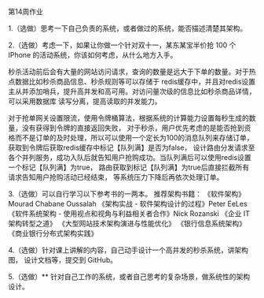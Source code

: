 第14周作业

1.（选做）思考一下自己负责的系统，或者做过的系统，能否描述清楚其架构。

2.（选做）考虑一下，如果让你做一个针对双十一，某东某宝半价抢 100 个 IPhone 的活动系统，你该如何考虑，从什么地方入手。

秒杀活动前后会有大量的网站访问请求，查询的数量是远大于下单的数量。对于热点数据比如秒杀商品信息、秒杀规则等可以存储于
redis缓存中，并且对redis设置主从并添加哨兵，提升高并发和高可用。对访问量次级的信息比如秒杀商品详情，可以采用数据库
读写分离，提高读取的并发能力。

对于抢单网关设置限流，使用令牌桶算法，根据系统的计算能力设置每秒生成的数量，没有获得到令牌的直接返回失败，
对于秒杀，用户优先考虑的是能否抢到资格而不是订单的及时处理，所以可以使用一个定长为100的消息队列来存储订单，
获取到令牌后获取redis缓存中标记【队列满】是否为false，
设计路由分发请求至各个并列服务，成功入队后就告知用户抢购成功。当队列满后可以使用redis设置一个标记【队列满】为true，
路由获取到标记【队列满】为true后直接拦截所有请求告知用户抢购活动已经结束，
等系统压力下降后再依次处理订单。

3.（选做）可以自行学习以下参考书的一两本。
推荐架构书籍：
《软件架构》Mourad Chabane Oussalah
《架构实战 - 软件架构设计的过程》Peter EeLes
《软件系统架构 - 使用视点和视角与利益相关者合作》Nick Rozanski
《企业 IT 架构转型之道》
《大型网站技术架构演进与性能优化》
《银行信息系统架构》
《商业银行分布式架构实践》

4.（选做）针对课上讲解的内容，自己动手设计一个高并发的秒杀系统，讲架构图， 设计文档等，提交到 GitHub。

5.（选做）** 针对自己工作的系统，或者自己思考的复杂场景，做系统性的架构设计。